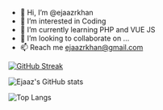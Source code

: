 - 👋 Hi, I’m @ejaazrkhan
- 👀 I’m interested in Coding
- 🌱 I’m currently learning PHP and VUE JS
- 💞️ I’m looking to collaborate on ...
- 📫 Reach me ejaazrkhan@gmail.com

[![GitHub Streak](https://github-readme-streak-stats.herokuapp.com/?user=ejaazrkhan)](https://git.io/streak-stats)

![Ejaaz's GitHub stats](https://github-readme-stats.vercel.app/api?username=ejaazrkhan&show_icons=true&theme=radical)

![Top Langs](https://github-readme-stats.vercel.app/api/top-langs/?username=ejaazrkhan&layout=compact)

<!---
ejaazrkhan/ejaazrkhan is a ✨ special ✨ repository because its `README.md` (this file) appears on your GitHub profile.
You can click the Preview link to take a look at your changes.
--->
